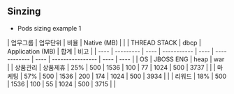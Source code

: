 ## Sinzing

- Pods sizing example 1

| 업무그룹 | 업무단위      | 비율   | Native (MB) | | | THREAD STACK | dbcp | Application (MB) | 합계   | 비고   |
| ---- | --------- | ---- | ----------- | ---- | ------------ | ---- | ---------------- | ---- | ---- | 
| OS   | JBOSS ENG | heap | war         |
| 상품관리 | 상품제휴      | 25%  | 500         | 1536         | 100  | 77               | 1024 | 500  | 3737 |  |
| 마케팅  | 57%       | 500  | 1536        | 200          | 174  | 1024             | 500  | 3934 |  |
| 리워드  | 18%       | 500  | 1536        | 100          | 55   | 1024             | 500  | 3715 |  |
